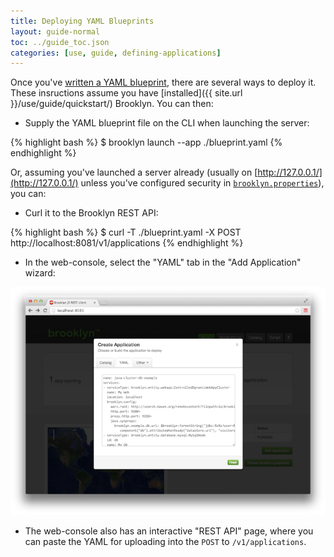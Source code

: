 ```yaml
---
title: Deploying YAML Blueprints
layout: guide-normal
toc: ../guide_toc.json
categories: [use, guide, defining-applications]
---
```


Once you've [written a YAML blueprint](creating-yaml.md), there are several ways to deploy it.
These insructions assume you have [installed]({{ site.url }}/use/guide/quickstart/) Brooklyn.
You can then:

- Supply the YAML blueprint file on the CLI when launching the server:

{% highlight bash %}
$ brooklyn launch --app ./blueprint.yaml
{% endhighlight %}


Or, assuming you've launched a server already 
(usually on [http://127.0.0.1/](http://127.0.0.1/) unless you've 
configured security in [`brooklyn.properties`](/use/guide/quickstart/brooklyn.properties)),
you can:

- Curl it to the Brooklyn REST API:

{% highlight bash %}
$ curl -T ./blueprint.yaml -X POST http://localhost:8081/v1/applications
{% endhighlight %}


- In the web-console, select the "YAML" tab in the "Add Application" wizard:

[![Web Console](web-console-yaml-700.png "YAML via Web Console")](web-console-yaml.png)


- The web-console also has an interactive "REST API" page,
  where you can paste the YAML for uploading into the `POST` to `/v1/applications`.
